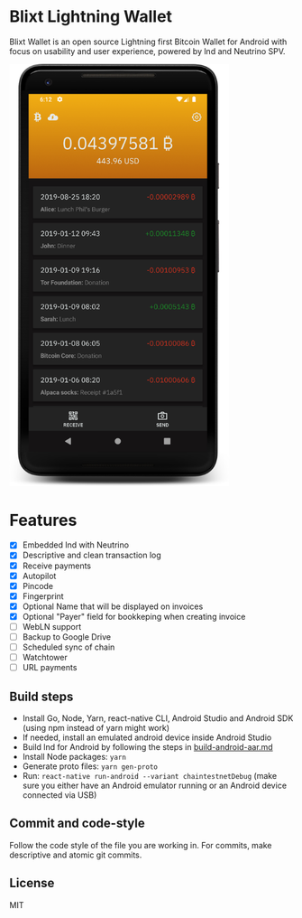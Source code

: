 # Blixt Lightning Wallet

Blixt Wallet is an open source Lightning first Bitcoin Wallet for Android with focus on usability and user experience,
powered by lnd and Neutrino SPV.

<p>
  <img alt="App screenshot" src="app-screenshot.png" width="390" />
</p>

# Features
* [x] Embedded lnd with Neutrino
* [x] Descriptive and clean transaction log
* [x] Receive payments
* [x] Autopilot
* [x] Pincode
* [x] Fingerprint
* [x] Optional Name that will be displayed on invoices
* [x] Optional "Payer" field for bookkeping when creating invoice
* [ ] WebLN support
* [ ] Backup to Google Drive
* [ ] Scheduled sync of chain
* [ ] Watchtower
* [ ] URL payments

## Build steps
* Install Go, Node, Yarn, react-native CLI, Android Studio and Android SDK (using npm instead of yarn might work)
* If needed, install an emulated android device inside Android Studio
* Build lnd for Android by following the steps in [build-android-aar.md](build-android-aar.md)
* Install Node packages: `yarn`
* Generate proto files: `yarn gen-proto`
* Run: `react-native run-android --variant chaintestnetDebug` (make sure you either have an Android emulator running or an Android device connected via USB)

## Commit and code-style
Follow the code style of the file you are working in.
For commits, make descriptive and atomic git commits.

## License
MIT
